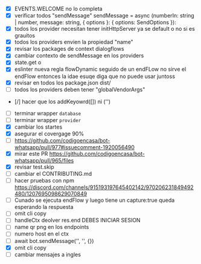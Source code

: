 - [x] EVENTS.WELCOME no lo completa
- [x] verificar todos "sendMessage" sendMessage = async (numberIn: string | number, message: string, { options }: { options: SendOptions }):
- [x] todos los provider necesitan tener initHttpServer ya se default o no si es grauitos
- [x] todos los providers envien la propiedad "name"
- [x] revisar los packages de context dialogflows
- [x] cambiar contexto de sendMessage en los providers
- [x] state.get<generico> o 
- [x] eslinter nueva regla flowDynamic seguido de un endFLow  no sirve el endFlow entonces la idae esuqe diga que no puede usar juntoss
- [x] revisar en todos los package.json  dist/
- [ ] todos los providers deben tener "globalVendorArgs"
- [/] hacer que los addKeyowrd([]) ni ('')
- [ ] terminar wrapper `database`
- [ ] terminar wrapper `provider`
- [X] cambiar los startes
- [X] asegurar el covergage 90%
- [ ] https://github.com/codigoencasa/bot-whatsapp/pull/977#issuecomment-1920056490
- [X] mirar este PR https://github.com/codigoencasa/bot-whatsapp/pull/965/files
- [X] revisar test.skip
- [ ] cambiar el CONTRIBUTING.md
- [ ] hacer pruebas con npm
https://discord.com/channels/915193197645402142/970206231849492480/1207695098629070849
- [ ] Cunado se ejecuta endFlow y luego tiene un capture:true queda esperando la respuesta
- [ ] omit cli copy
- [ ] handleCtx deolver res.end DEBES INICIAR SESION
- [ ] name qr png en los endpoints
- [ ] numero host en el ctx
- [ ] await bot.sendMessage('', '', {})
- [X] omit cli copy
- [ ] cambiar mensajes a ingles
